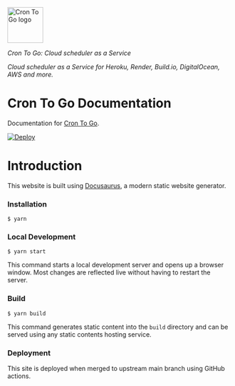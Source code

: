 <a href="https://crontogo.com/"><img alt="Cron To Go logo" src="https://crontogo.com/images/logo.svg" height="80" /></a>

_Cron To Go: Cloud scheduler as a Service_

*Cloud scheduler as a Service for Heroku, Render, Build.io, DigitalOcean, AWS and more.*

Cron To Go Documentation
========================

Documentation for [Cron To Go](https://crontogo.com).

[![Deploy](https://github.com/crazyantlabs/crontogo-docs/actions/workflows/deploy.yml/badge.svg)](https://github.com/crazyantlabs/crontogo-docs/actions/workflows/deploy.yml)

# Introduction

This website is built using [Docusaurus](https://docusaurus.io/), a modern static website generator.

### Installation

```
$ yarn
```

### Local Development

```
$ yarn start
```

This command starts a local development server and opens up a browser window. Most changes are reflected live without having to restart the server.

### Build

```
$ yarn build
```

This command generates static content into the `build` directory and can be served using any static contents hosting service.

### Deployment

This site is deployed when merged to upstream main branch using GitHub actions.
